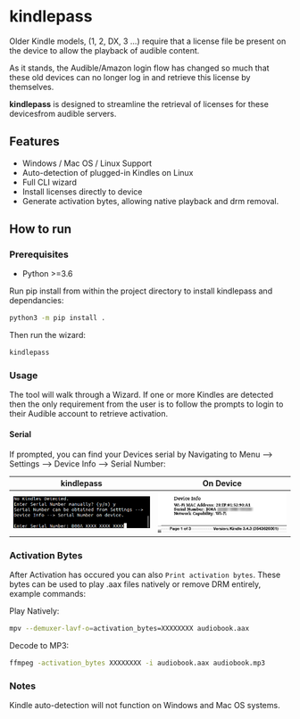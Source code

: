 # kindlepass
Older Kindle models, (1, 2, DX, 3 ...) require that a license file be present on the device to allow the playback of audible content. 

As it stands, the Audible/Amazon login flow has changed so much that these old devices can no longer log in and retrieve this license by themselves.

**kindlepass** is designed to streamline the retrieval of licenses for these devicesfrom audible servers.

## Features
- Windows / Mac OS / Linux Support
- Auto-detection of plugged-in Kindles on Linux
- Full CLI wizard
- Install licenses directly to device
- Generate activation bytes, allowing native playback and drm removal.

## How to run

### Prerequisites
- Python >=3.6
  
Run pip install from within the project directory to install kindlepass and dependancies:
```bash
python3 -m pip install .
```
Then run the wizard:
```bash
kindlepass
```

### Usage
The tool will walk through a Wizard. If one or more Kindles are detected then the only requirement
from the user is to follow the prompts to login to their Audible account to retrieve activation.

#### Serial
If prompted, you can find your Devices serial by Navigating to
Menu --> Settings --> Device Info --> Serial Number:

kindlepass                                       | On Device             	                         
:-----------------------------------------------:|:-----------------------------------------------:
<img src="images/serial_script.png" width="400"/>|<img src="images/serial_device.png" width="400"/>

### Activation Bytes
After Activation has occured you can also `Print activation bytes`. 
These bytes can be used to play .aax files natively or remove DRM entirely, example commands:

Play Natively:
```bash
mpv --demuxer-lavf-o=activation_bytes=XXXXXXXX audiobook.aax
```

Decode to MP3:
```bash
ffmpeg -activation_bytes XXXXXXXX -i audiobook.aax audiobook.mp3
```

### Notes
Kindle auto-detection will not function on Windows and Mac OS systems.

